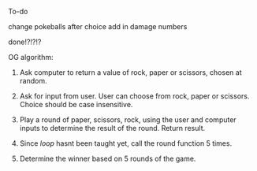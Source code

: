 To-do

change pokeballs after choice
add in damage numbers

done!?!?!?




OG algorithm:

1. Ask computer to return a value of rock, paper or scissors, chosen at random.

2. Ask for input from user. User can choose from rock, paper or scissors. Choice should be case insensitive.

3. Play a round of paper, scissors, rock, using the user and computer inputs to determine the result of the round. Return result.

4. Since *loop* hasnt been taught yet, call the round function 5 times.

5. Determine the winner based on 5 rounds of the game.